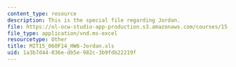 ```yaml
---
content_type: resource
description: This is the special file regarding Jordan.
file: https://ol-ocw-studio-app-production.s3.amazonaws.com/courses/15-060-data-models-and-decisions-fall-2014/1a3b7d44036edb5e982c3b9fdb22219f_MIT15_060F14_HW6-Jordan.xls
file_type: application/vnd.ms-excel
resourcetype: Other
title: MIT15_060F14_HW6-Jordan.xls
uid: 1a3b7d44-036e-db5e-982c-3b9fdb22219f
---
```

